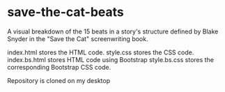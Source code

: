 # save-the-cat-beats
A visual breakdown of the 15 beats in a story's structure defined by Blake Snyder in the "Save the Cat" screenwriting book.

index.html stores the HTML code.
style.css stores the CSS code.
index.bs.html stores HTML code using Bootstrap
style.bs.css stores the corresponding Bootstrap CSS code.

Repository is cloned on my desktop
